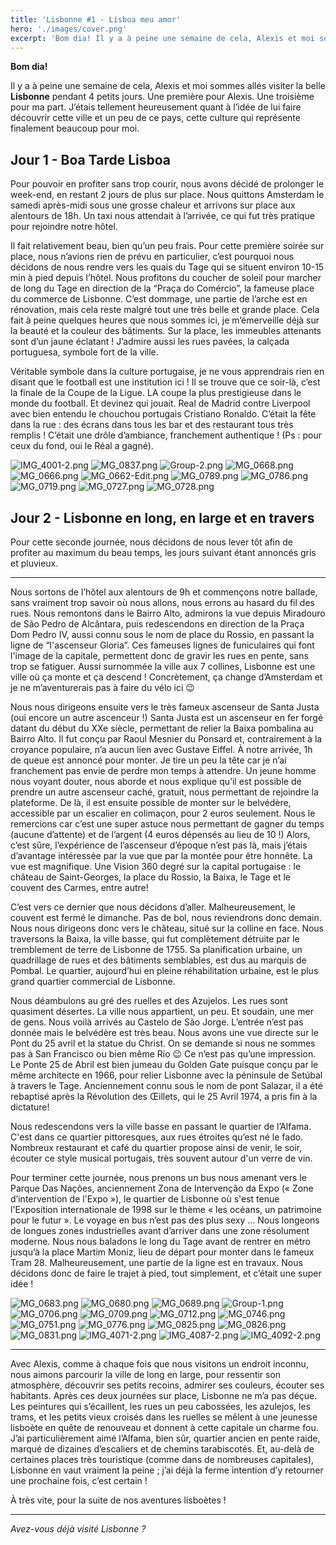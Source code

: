 ```yaml
---
title: 'Lisbonne #1 - Lisboa meu amor'
hero: './images/cover.png'
excerpt: 'Bom dia! Il y a à peine une semaine de cela, Alexis et moi sommes allés visiter la belle Lisbonne pendant 4 petits jours. Une première pour Alexis. Une troisième pour ma part. J’étais tellement heureusement quant à l’idée de lui faire découvrir cette ville et un peu de ce pays, cette culture qui représente'
---
```


**Bom dia!**

Il y a à peine une semaine de cela, Alexis et moi sommes allés visiter la belle **Lisbonne** pendant 4 petits jours. Une première pour Alexis. Une troisième pour ma part. J’étais tellement heureusement quant à l’idée de lui faire découvrir cette ville et un peu de ce pays, cette culture qui représente finalement beaucoup pour moi.

## Jour 1 - Boa Tarde Lisboa

Pour pouvoir en profiter sans trop courir, nous avons décidé de prolonger le week-end, en restant 2 jours de plus sur place. Nous quittons Amsterdam le samedi après-midi sous une grosse chaleur et arrivons sur place aux alentours de 18h. Un taxi nous attendait à l’arrivée, ce qui fut très pratique pour rejoindre notre hôtel.

Il fait relativement beau, bien qu’un peu frais. Pour cette première soirée sur place, nous n’avions rien de prévu en particulier, c’est pourquoi nous décidons de nous rendre vers les quais du Tage qui se situent environ 10-15 min à pied depuis l’hôtel. Nous profitons du coucher de soleil pour marcher de long du Tage en direction de la “Praça do Comércio”, la fameuse place du commerce de Lisbonne. C’est dommage, une partie de l’arche est en rénovation, mais cela reste malgré tout une très belle et grande place. Cela fait à peine quelques heures que nous sommes ici, je m’émerveille déjà sur la beauté et la couleur des bâtiments. Sur la place, les immeubles attenants sont d’un jaune éclatant ! J’admire aussi les rues pavées, la calçada portuguesa, symbole fort de la ville.

Véritable symbole dans la culture portugaise, je ne vous apprendrais rien en disant que le football est une institution ici ! Il se trouve que ce soir-là, c’est la finale de la Coupe de la Ligue. LA coupe la plus prestigieuse dans le monde du football. Et devinez qui jouait. Real de Madrid contre Liverpool avec bien entendu le chouchou portugais Cristiano Ronaldo. C’était la fête dans la rue : des écrans dans tous les bar et des restaurant tous très remplis ! C’était une drôle d’ambiance, franchement authentique ! (Ps : pour ceux du fond, oui le Réal a gagné).

<gallery>
<img alt="IMG_4001-2.png" src="./images/IMG_4001-2.png">
<img alt="MG_0837.png" src="./images/MG_0837.png">
<img alt="Group-2.png" src="./images/Group-2.png">
<img alt="MG_0668.png" src="./images/MG_0668.png">
<img alt="MG_0666.png" src="./images/MG_0666.png">
<img alt="MG_0662-Edit.png" src="./images/MG_0662-Edit.png">
<img alt="MG_0789.png" src="./images/MG_0789.png">
<img alt="MG_0786.png" src="./images/MG_0786.png">
<img alt="MG_0719.png" src="./images/MG_0719.png">
<img alt="MG_0727.png" src="./images/MG_0727.png">
<img alt="MG_0728.png" src="./images/MG_0728.png">
</gallery>

## Jour 2 - Lisbonne en long, en large et en travers

Pour cette seconde journée, nous décidons de nous lever tôt afin de profiter au maximum du beau temps, les jours suivant étant annoncés gris et pluvieux.

---

Nous sortons de l’hôtel aux alentours de 9h et commençons notre ballade, sans vraiment trop savoir où nous allons, nous errons au hasard du fil des rues. Nous remontons dans le Bairro Alto, admirons la vue depuis Miradouro de São Pedro de Alcântara, puis redescendons en direction de la Praça Dom Pedro IV, aussi connu sous le nom de place du Rossio, en passant la ligne de “l'ascenseur Gloria”. Ces fameuses lignes de funiculaires qui font l'image de la capitale, permettent donc de gravir les rues en pente, sans trop se fatiguer. Aussi surnommée la ville aux 7 collines, Lisbonne est une ville où ça monte et ça descend ! Concrètement, ça change d’Amsterdam et je ne m’aventurerais pas à faire du vélo ici 😉

Nous nous dirigeons ensuite vers le très fameux ascenseur de Santa Justa (oui encore un autre ascenceur !) Santa Justa est un ascenseur en fer forgé datant du début du XXe siècle, permettant de relier la Baixa pombalina au Bairro Alto. Il fut conçu par Raoul Mesnier du Ponsard et, contrairement à la croyance populaire, n’a aucun lien avec Gustave Eiffel. À notre arrivée, 1h de queue est annoncé pour monter. Je tire un peu la tête car je n’ai franchement pas envie de perdre mon temps à attendre. Un jeune homme nous voyant douter, nous aborde et nous explique qu’il est possible de prendre un autre ascenseur caché, gratuit, nous permettant de rejoindre la plateforme. De là, il est ensuite possible de monter sur le belvédère, accessible par un escalier en colimaçon, pour 2 euros seulement. Nous le remercions car c’est une super astuce nous permettant de gagner du temps (aucune d’attente) et de l’argent (4 euros dépensés au lieu de 10 !) Alors, c’est sûre, l’expérience de l’ascenseur d’époque n’est pas là, mais j’étais d’avantage intéressée par la vue que par la montée pour être honnête. La vue est magnifique. Une Vision 360 degré sur la capital portugaise : le château de Saint-Georges, la place du Rossio, la Baixa, le Tage et le couvent des Carmes, entre autre!

C’est vers ce dernier que nous décidons d’aller. Malheureusement, le couvent est fermé le dimanche. Pas de bol, nous reviendrons donc demain. Nous nous dirigeons donc vers le château, situé sur la colline en face. Nous traversons la Baixa, la ville basse, qui fut complètement détruite par le tremblement de terre de Lisbonne de 1755. Sa planification urbaine, un quadrillage de rues et des bâtiments semblables, est dus au marquis de Pombal. Le quartier, aujourd’hui en pleine réhabilitation urbaine, est le plus grand quartier commercial de Lisbonne.

Nous déambulons au gré des ruelles et des Azujelos. Les rues sont quasiment désertes. La ville nous appartient, un peu. Et soudain, une mer de gens. Nous voilà arrivés au Castelo de São Jorge. L’entrée n’est pas donnée mais le belvédère est très beau. Nous avons une vue directe sur le Pont du 25 avril et la statue du Christ. On se demande si nous ne sommes pas à San Francisco ou bien même Rio 😉 Ce n’est pas qu’une impression. Le Ponte 25 de Abril est bien jumeau du Golden Gate puisque conçu par le même architecte en 1966, pour relier Lisbonne avec la péninsule de Setúbal à travers le Tage. Anciennement connu sous le nom de pont Salazar, il a été rebaptisé après la Révolution des Œillets, qui le 25 Avril 1974, a pris fin à la dictature!

Nous redescendons vers la ville basse en passant le quartier de l’Alfama. C'est dans ce quartier pittoresques, aux rues étroites qu’est né le fado. Nombreux restaurant et café du quartier propose ainsi de venir, le soir, écouter ce style musical portugais, très souvent autour d'un verre de vin.

Pour terminer cette journée, nous prenons un bus nous amenant vers le Parque Das Nações, anciennement Zona de Intervenção da Expo (« Zone d’intervention de l'Expo »), le quartier de Lisbonne où s'est tenue l'Exposition internationale de 1998 sur le thème « les océans, un patrimoine pour le futur ». Le voyage en bus n’est pas des plus sexy ... Nous longeons de longues zones industrielles avant d’arriver dans une zone résolument moderne. Nous nous baladons le long du Tage avant de rentrer en métro jusqu’à la place Martim Moniz, lieu de départ pour monter dans le fameux Tram 28. Malheureusement, une partie de la ligne est en travaux. Nous décidons donc de faire le trajet à pied, tout simplement, et c’était une super idée !

<gallery>
<img alt="MG_0683.png" src="./images/MG_0683.png">
<img alt="MG_0680.png" src="./images/MG_0680.png">
<img alt="MG_0689.png" src="./images/MG_0689.png">
<img alt="Group-1.png" src="./images/Group-1.png">
<img alt="MG_0706.png" src="./images/MG_0706.png">
<img alt="MG_0709.png" src="./images/MG_0709.png">
<img alt="MG_0712.png" src="./images/MG_0712.png">
<img alt="MG_0746.png" src="./images/MG_0746.png">
<img alt="MG_0751.png" src="./images/MG_0751.png">
<img alt="MG_0776.png" src="./images/MG_0776.png">
<img alt="MG_0825.png" src="./images/MG_0825.png">
<img alt="MG_0826.png" src="./images/MG_0826.png">
<img alt="MG_0831.png" src="./images/MG_0831.png">
<img alt="IMG_4071-2.png" src="./images/IMG_4071-2.png">
<img alt="IMG_4087-2.png" src="./images/IMG_4087-2.png">
<img alt="IMG_4092-2.png" src="./images/IMG_4092-2.png">
</gallery>

---

Avec Alexis, comme à chaque fois que nous visitons un endroit inconnu, nous aimons parcourir la ville de long en large, pour ressentir son atmosphère, découvrir ses petits recoins, admirer ses couleurs, écouter ses habitants. Après ces deux journées sur place, Lisbonne ne m’a pas déçue. Les peintures qui s’écaillent, les rues un peu cabossées, les azulejos, les trams, et les petits vieux croisés dans les ruelles se mêlent à une jeunesse lisboète en quête de renouveau et donnent à cette capitale un charme fou. J’ai particulièrement aimé l’Alfama, bien sûr, quartier ancien en pente raide, marqué de dizaines d’escaliers et de chemins tarabiscotés. Et, au-delà de certaines places très touristique (comme dans de nombreuses capitales), Lisbonne en vaut vraiment la peine ; j’ai déjà la ferme intention d’y retourner une prochaine fois, c’est certain !

À très vite, pour la suite de nos aventures lisboètes !

---

_Avez-vous déjà visité Lisbonne ?_
